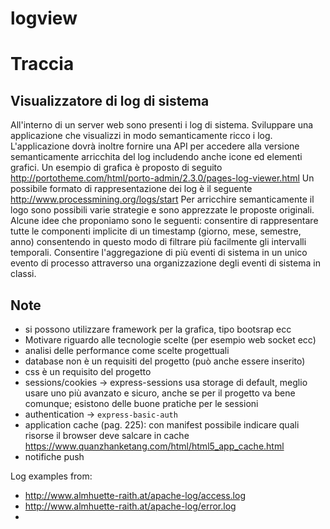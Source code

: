 # logview

# Traccia
## Visualizzatore di log di sistema
All'interno di un server web sono presenti i log di sistema. Sviluppare una applicazione che visualizzi in modo semanticamente ricco i log. L'applicazione dovrà inoltre fornire una API per accedere alla versione semanticamente arricchita del log includendo anche icone ed elementi grafici. Un esempio di grafica è proposto di seguito
http://portotheme.com/html/porto-admin/2.3.0/pages-log-viewer.html
Un possibile formato di rappresentazione dei log è il seguente http://www.processmining.org/logs/start
Per arricchire semanticamente il logo sono possibili varie strategie e sono apprezzate le proposte originali. Alcune idee che proponiamo sono le seguenti: consentire di rappresentare tutte le componenti implicite di un timestamp (giorno, mese, semestre, anno) consentendo in questo modo di filtrare più facilmente gli intervalli temporali.
Consentire l'aggregazione di più eventi di sistema in un unico evento di processo attraverso una organizzazione degli eventi di sistema in classi. 

## Note
- si possono utilizzare framework per la grafica, tipo bootsrap ecc
- Motivare riguardo alle tecnologie scelte (per esempio web socket ecc)
- analisi delle performance come scelte progettuali
- database non è un requisiti del progetto (può anche essere inserito)
- css è un requisito del progetto
- sessions/cookies -> express-sessions usa storage di default, meglio usare uno più avanzato e sicuro, anche se per il progetto va bene comunque; esistono delle buone pratiche per le sessioni
- authentication -> `express-basic-auth`
- application cache (pag. 225): con manifest possibile indicare quali risorse il browser deve salcare in cache https://www.quanzhanketang.com/html/html5_app_cache.html
- notifiche push



Log examples from:
- http://www.almhuette-raith.at/apache-log/access.log
- http://www.almhuette-raith.at/apache-log/error.log
- 